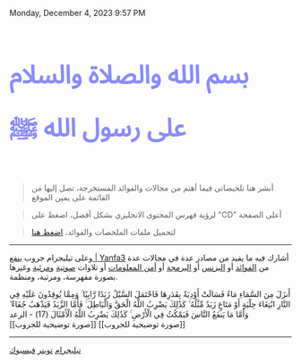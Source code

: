
Monday, December 4, 2023 9:57 PM
<br>
<br>
# <span style="color: #888bff;font-family: 'Arabic Typesetting';font-size: 45px;">بسم الله والصلاة والسلام على رسول الله ﷺ</span>
<br>

> أنشر هنا  تلخيصاتي فيما أهتم من مجالات والفوائد المستخرجة، تصل إليها من القائمة على يمين الموقع

 
> لرؤية فهرس المحتوى الانجليزي بشكل أفضل، اضغط على "CD" أعلى الصفحة

> لتحميل ملفات الملخصات والفوائد،  <a href="https://github.com/AbdelrhmanUZaki/using_netlify-" target="_blank">اضغط هنا</a>

---

وعلى تيليجرام جروب [ينفع | Yanfa3](https://t.me/yanfa3) أشارك فيه ما يفيد من مصادر عدة في مجالات عدة من [الفوائد](https://t.me/yanfa3/1969) أو [البزنس](https://t.me/yanfa3/944) أو [البرمجة](https://t.me/yanfa3/26) أو [أمن المعلومات](https://t.me/yanfa3/29) أو تلاوات [صوتية](https://t.me/yanfa3/2471) [ومرئية](https://t.me/yanfa3/2557) وغيرها بصورة مفهرسة، ومرتبة، ومنظمة. 
			
			
أَنزَلَ مِنَ السَّمَاءِ مَاءً فَسَالَتْ أَوْدِيَةٌ بِقَدَرِهَا فَاحْتَمَلَ السَّيْلُ زَبَدًا رَّابِيًا ۚ وَمِمَّا يُوقِدُونَ عَلَيْهِ فِي النَّارِ ابْتِغَاءَ حِلْيَةٍ أَوْ مَتَاعٍ زَبَدٌ مِّثْلُهُ ۚ كَذَٰلِكَ يَضْرِبُ اللَّهُ الْحَقَّ وَالْبَاطِلَ ۚ فَأَمَّا الزَّبَدُ فَيَذْهَبُ جُفَاءً ۖ وَأَمَّا مَا يَنفَعُ النَّاسَ فَيَمْكُثُ فِي الْأَرْضِ ۚ كَذَٰلِكَ يَضْرِبُ اللَّهُ الْأَمْثَالَ (17) - الرعد <br>
[[صورة توضيحية للجروب]]
[[صورة توضيحية للجروب]]


---
<a href="https://t.me/AbdelrhmanUZaki" target="_blank">تيليجرام</a>
<a href="https://x.com/AbdelrhmanUZaki" target="_blank">تويتر</a>
<a href="https://fb.com/AbdelrhmanUZaki" target="_blank">فيسبوك</a>


